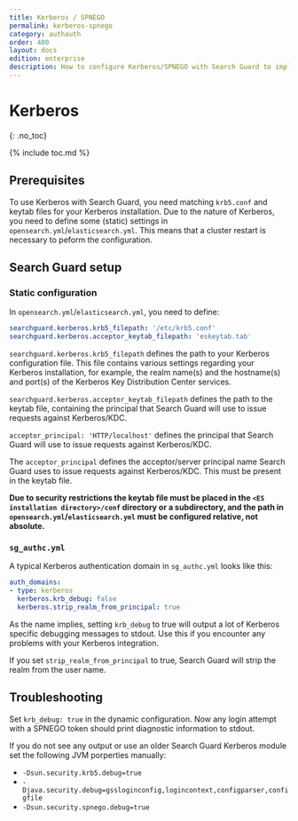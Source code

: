 ```yaml
---
title: Kerberos / SPNEGO
permalink: kerberos-spnego
category: authauth
order: 400
layout: docs
edition: enterprise
description: How to configure Kerberos/SPNEGO with Search Guard to implement Single Sign On access to your OpenSearch/Elasticsearch cluster.
---
```

<!---
Copyright 2020 floragunn GmbH
-->

# Kerberos
{: .no_toc}

{% include toc.md %}



## Prerequisites

To use Kerberos with Search Guard, you need matching `krb5.conf` and keytab files for your Kerberos installation. Due to the nature of Kerberos, you need to define some (static) settings in `opensearch.yml`/`elasticsearch.yml`. This means that a cluster restart is necessary to peform the configuration.

## Search Guard setup

### Static configuration

In `opensearch.yml`/`elasticsearch.yml`, you need to define:

```yaml
searchguard.kerberos.krb5_filepath: '/etc/krb5.conf'
searchguard.kerberos.acceptor_keytab_filepath: 'eskeytab.tab'
```

`searchguard.kerberos.krb5_filepath` defines the path to your Kerberos configuration file. This file contains various settings regarding your Kerberos installation, for example, the realm name(s) and the hostname(s) and port(s) of the Kerberos Key Distribution Center services.

`searchguard.kerberos.acceptor_keytab_filepath` defines the path to the keytab file, containing the principal that Search Guard will use to issue requests against Kerberos/KDC.

`acceptor_principal: 'HTTP/localhost'` defines the principal that Search Guard will use to issue requests against Kerberos/KDC. 

The `acceptor_principal` defines the acceptor/server principal name Search Guard uses to issue requests against Kerberos/KDC. This must be present in the keytab file.

**Due to security restrictions the keytab file must be placed in the `<ES installation directory>/conf` directory or a subdirectory, and the path in `opensearch.yml`/`elasticsearch.yml` must be configured relative, not absolute.**

### `sg_authc.yml`

A typical Kerberos authentication domain in `sg_authc.yml` looks like this:

```yaml
auth_domains:
- type: kerberos
  kerberos.krb_debug: false
  kerberos.strip_realm_from_principal: true
```

As the name implies, setting `krb_debug` to true will output a lot of Kerberos specific debugging messages to stdout. Use this if you encounter any problems with your Kerberos integration.

If you set `strip_realm_from_principal` to true, Search Guard will strip the realm from the user name.

## Troubleshooting

Set `krb_debug: true` in the dynamic configuration. Now any login attempt with a SPNEGO token should print diagnostic information to stdout.

If you do not see any output or use an older Search Guard Kerberos module set the following JVM porperties manually:

* `-Dsun.security.krb5.debug=true`
* `-Djava.security.debug=gssloginconfig,logincontext,configparser,configfile`
* `-Dsun.security.spnego.debug=true`